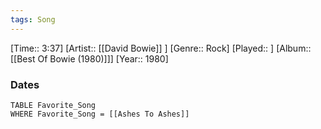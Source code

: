 ```yaml
---
tags: Song  
---
```

[Time:: 3:37]
[Artist:: [[David Bowie]] ]
[Genre:: Rock]
[Played:: ]
[Album:: [[Best Of Bowie (1980)]]]
[Year:: 1980]
### Dates
````dataview
TABLE Favorite_Song
WHERE Favorite_Song = [[Ashes To Ashes]]
````